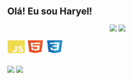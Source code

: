##  Olá! Eu sou Haryel!

<div align="center">
  <img height="150cm" src="https://github-readme-stats.vercel.app/api?username=HaryelCicarello&show_icons=true&theme=onedark&include_all_commits=true&count_private=true"/>
  <img height="150cm" src="https://github-readme-stats.vercel.app/api/top-langs/?username=HaryelCicarello&layout=compact&langs_count=7&theme=onedark"/>
</div>
</div>
  <div style="display: inline_block"><br>
  <img align="center" alt="Js" height="30" width="40" src="https://raw.githubusercontent.com/devicons/devicon/master/icons/javascript/javascript-plain.svg">
  <img align="center" alt="HTML" height="30" width="40" src="https://raw.githubusercontent.com/devicons/devicon/master/icons/html5/html5-original.svg">
  <img align="center" alt="CSS" height="30" width="40" src="https://raw.githubusercontent.com/devicons/devicon/master/icons/css3/css3-original.svg">
 
</div>

  ##
  
  <div> 
  <a href="https://instagram.com/cicarello.haryel" target="_blank"><img src="https://img.shields.io/badge/-Instagram-%23E4405F?style=for-the-badge&logo=instagram&logoColor=white" target="_blank"></a>
  <a href="https://www.linkedin.com/in/haryel-cicarello/" target="_blank"><img src="https://img.shields.io/badge/-LinkedIn-%230077B5?style=for-the-badge&logo=linkedin&logoColor=white" target="_blank"></a> 
    
  </div>
